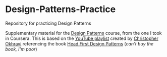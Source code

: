 # Design-Patterns-Practice
Repository for practicing Design Patterns

Supplementary material for the [Design Patterns](https://www.coursera.org/learn/design-patterns) course, from the one I took in Coursera.
This is based on the [YouTube playlist](https://www.youtube.com/playlist?list=PLrhzvIcii6GNjpARdnO4ueTUAVR9eMBpc) created by [Christopher Okhravi](https://www.youtube.com/c/ChristopherOkhravi) referencing the book [Head First Design Patterns](https://www.oreilly.com/library/view/head-first-design/0596007124/) (_can't buy the book, I'm poor_)
